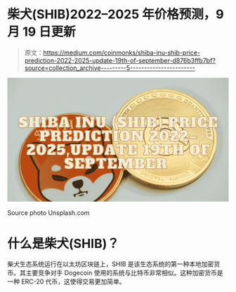 # 柴犬(SHIB)2022–2025 年价格预测，9 月 19 日更新

> 原文：<https://medium.com/coinmonks/shiba-inu-shib-price-prediction-2022-2025-update-19th-of-september-d876b3ffb7bf?source=collection_archive---------5----------------------->

![](img/3e408808e1d2d3583f23bf2ec21e362b.png)

Source photo Unsplash.com

# 什么是柴犬(SHIB)？

柴犬生态系统运行在以太坊区块链上，SHIB 是该生态系统的第一种本地加密货币。其主要竞争对手 Dogecoin 使用的系统与比特币非常相似。这种加密货币是一种 ERC-20 代币，这使得交易更加简单。